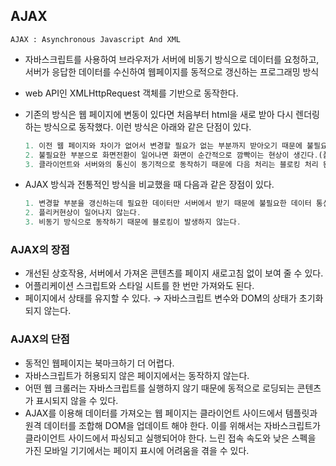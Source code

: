 ## AJAX

`AJAX : Asynchronous Javascript And XML`

- 자바스크립트를 사용하여 브라우저가 서버에 비동기 방식으로 데이터를 요청하고, 서버가 응답한 데이터를 수신하여 웹페이지를 동적으로 갱신하는 프로그래밍 방식
- web API인 XMLHttpRequest 객체를 기반으로 동작한다.
- 기존의 방식은 웹 페이지에 변동이 있다면 처음부터 html을 새로 받아 다시 렌더링 하는 방식으로 동작했다. 이런 방식은 아래와 같은 단점이 있다.

  ```jsx
  1. 이전 웹 페이지와 차이가 없어서 변경할 필요가 없는 부분까지 받아오기 때문에 불필요한 데이터 통신이 발생한다.
  2. 불필요한 부분으로 화면전환이 일어나면 화면이 순간적으로 깜빡이는 현상이 생긴다.(플리커 현상)
  3. 클라이언트와 서버와의 통신이 동기적으로 동작하기 때문에 다음 처리는 블로킹 처리 된다.
  ```

- AJAX 방식과 전통적인 방식을 비교했을 때 다음과 같은 장점이 있다.

  ```jsx
  1. 변경할 부분을 갱신하는데 필요한 데이터만 서버에서 받기 때문에 불필요한 데이터 통신이 발생하지 않는다.
  2. 플리커현상이 일어나지 않는다.
  3. 비동기 방식으로 동작하기 때문에 블로킹이 발생하지 않는다.
  ```

### AJAX의 장점

- 개선된 상호작용, 서버에서 가져온 콘텐츠를 페이지 새로고침 없이 보여 줄 수 있다.
- 어플리케이션 스크립트와 스타일 시트를 한 번만 가져와도 된다.
- 페이지에서 상태를 유지할 수 있다. → 자바스크립트 변수와 DOM의 상태가 초기화 되지 않는다.

### AJAX의 단점

- 동적인 웹페이지는 북마크하기 더 어렵다.
- 자바스크립트가 허용되지 않은 페이지에서는 동작하지 않는다.
- 어떤 웹 크롤러는 자바스크립트를 실행하지 않기 때문에 동적으로 로딩되는 콘텐츠가 표시되지 않을 수 있다.
- AJAX를 이용해 데이터를 가져오는 웹 페이지는 클라이언트 사이드에서 템플릿과 원격 데이터를 조합해 DOM을 업데이트 해야 한다. 이를 위해서는 자바스크립트가 클라이언트 사이드에서 파싱되고 실행되어야 한다. 느린 접속 속도와 낮은 스펙을 가진 모바일 기기에서는 페이지 표시에 어려움을 겪을 수 있다.
